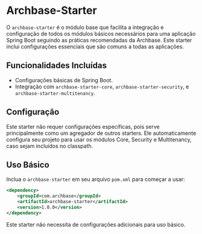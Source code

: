 
# Archbase-Starter

O `archbase-starter` é o módulo base que facilita a integração e configuração de todos os módulos básicos necessários para uma aplicação Spring Boot seguindo as práticas recomendadas da Archbase. Este starter inclui configurações essenciais que são comuns a todas as aplicações.

## Funcionalidades Incluídas
- Configurações básicas de Spring Boot.
- Integração com `archbase-starter-core`, `archbase-starter-security`, e `archbase-starter-multitenancy`.

## Configuração

Este starter não requer configurações específicas, pois serve principalmente como um agregador de outros starters. Ele automaticamente configura seu projeto para usar os módulos Core, Security e Multitenancy, caso sejam incluídos no classpath.

## Uso Básico

Inclua o `archbase-starter` em seu arquivo `pom.xml` para começar a usar:

```xml
<dependency>
    <groupId>com.archbase</groupId>
    <artifactId>archbase-starter</artifactId>
    <version>1.0.0</version>
</dependency>
```
Este starter não necessita de configurações adicionais para uso básico.
